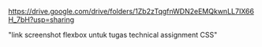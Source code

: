 https://drive.google.com/drive/folders/1Zb2zTqgfnWDN2eEMQkwnLL7IX66H_7bH?usp=sharing

"link screenshot flexbox untuk tugas technical assignment CSS"